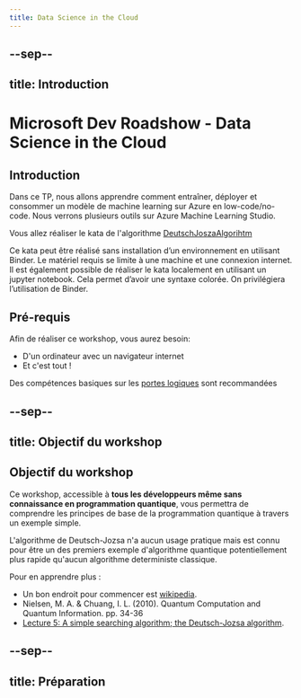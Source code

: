 ```yaml
---
title: Data Science in the Cloud
---
```


--sep--
---
title: Introduction
---

# Microsoft Dev Roadshow - Data Science in the Cloud

## Introduction

Dans ce TP, nous allons apprendre comment entraîner, déployer et consommer un modèle de machine learning sur Azure en low-code/no-code. 
Nous verrons plusieurs outils sur Azure Machine Learning Studio.



Vous allez réaliser le kata de l'algorithme [DeutschJoszaAlgorihtm](https://github.com/microsoft/QuantumKatas/tree/master/DeutschJozsaAlgorithm)

Ce kata peut être réalisé sans installation d’un environnement en utilisant Binder. Le matériel requis se limite à une machine et une connexion internet. Il est également possible de réaliser le kata localement en utilisant un jupyter notebook. Cela permet d’avoir une syntaxe colorée. On privilégiera l’utilisation de Binder.

## Pré-requis

Afin de réaliser ce workshop, vous aurez besoin: 

- D'un ordinateur avec un navigateur internet
- Et c'est tout !

Des compétences basiques sur les [portes logiques](https://fr.wikipedia.org/wiki/Fonction_logique) sont recommandées

--sep--
---
title: Objectif du workshop
---

## Objectif du workshop

Ce workshop, accessible à **tous les développeurs même sans connaissance en programmation quantique**, vous permettra de comprendre les principes de base de la programmation quantique à travers un exemple simple.

L'algorithme de Deutsch-Jozsa n'a aucun usage pratique mais est connu pour être un des premiers exemple d'algorithme quantique potentiellement plus rapide qu'aucun algorithme deterministe classique.

Pour en apprendre plus :
* Un bon endroit pour commencer est [wikipedia](https://fr.wikipedia.org/wiki/Algorithme_de_Deutsch-Jozsa).
* Nielsen, M. A. & Chuang, I. L. (2010). Quantum Computation and Quantum Information. pp. 34-36
* [Lecture 5: A simple searching algorithm; the Deutsch-Jozsa algorithm](https://cs.uwaterloo.ca/~watrous/CPSC519/LectureNotes/05.pdf).

--sep--
---
title: Préparation
---
